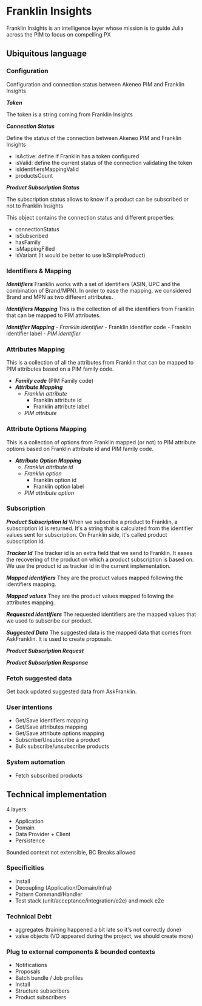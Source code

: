 # Franklin Insights
Franklin Insights is an intelligence layer whose mission is to guide Julia across the PIM to focus on compelling PX

## Ubiquitous language

### Configuration

Configuration and connection status between Akeneo PIM and Franklin Insights

***Token***

The token is a string coming from Franklin Insights

***Connection Status***

Define the status of the connection between Akeneo PIM and Franklin Insights
    
- isActive: define if Franklin has a token configured 
- isValid: define the current status of the connection validating the token
- isIdentifiersMappingValid
- productsCount

***Product Subscription Status***

The subscription status allows to know if a product can be subscribed or not to Franklin Insights

This object contains the connection status and different properties:
- connectionStatus
- isSubscribed
- hasFamily
- isMappingFilled
- isVariant (It would be better to use isSimpleProduct)

### Identifiers & Mapping

***Identifiers*** Franklin works with a set of identifiers (ASIN, UPC and the combination of Brand/MPN).
In order to ease the mapping, we considered Brand and MPN as two different attributes.

***Identifiers Mapping***
This is the collection of all the identifiers from Franklin that can be mapped to PIM attributes.

***Identifier Mapping*** 
    - *Franklin identifier*
        - Franklin identifier code
        - Franklin identifier label
    - *PIM identifier*

### Attributes Mapping 
This is a collection of all the attributes from Franklin that can be mapped to PIM attributes based on a PIM family code.

- ***Family code*** (PIM Family code)
- ***Attribute Mapping***
    - *Franklin attribute*
        - Franklin attribute id
        - Franklin attribute label
    - *PIM attribute*

### Attribute Options Mapping
This is a collection of options from Franklin mapped (or not) to PIM attribute options based on Franklin attribute id and PIM family code.

- ***Attribute Option Mapping***
    - *Franklin attribute id*
    - *Franklin option*
        - Franklin option id
        - Franklin option label
    - *PIM attribute option*

### Subscription

***Product Subscription Id***
When we subscribe a product to Franklin, a subscription id is returned.
It's a string that is calculated from the identifier values sent for subscription.
On Franklin side, it's called product subscription id. 

***Tracker Id***
The tracker id is an extra field that we send to Franklin.
It eases the recovering of the product on which a product subscription is based on.
We use the product id as tracker id in the current implementation.

***Mapped identifiers***
They are the product values mapped following the identifiers mapping.

***Mapped values***
They are the product values mapped following the attributes mapping.

***Requested identifiers***
The requested identifiers are the mapped values that we used to subscribe our product.

***Suggested Data***
The suggested data is the mapped data that comes from AskFranklin. It is used to create proposals.

***Product Subscription Request***

***Product Subscription Response***

### Fetch suggested data
Get back updated suggested data from AskFranklin.

### User intentions

- Get/Save identifiers mapping
- Get/Save attributes mapping
- Get/Save attribute options mapping
- Subscribe/Unsubscribe a product
- Bulk subscribe/unsubscribe products

### System automation

- Fetch subscribed products

## Technical implementation

4 layers:
- Application
- Domain
- Data Provider + Client
- Persistence 

Bounded context not extensible, BC Breaks allowed

### Specificities
- Install
- Decoupling (Application/Domain/Infra)
- Pattern Command/Handler
- Test stack (unit/acceptance/integration/e2e) and mock e2e

### Technical Debt
- aggregates (training happened a bit late so it's not correctly done)
- value objects (VO appeared during the project, we should create more)

### Plug to external components & bounded contexts

- Notifications
- Proposals
- Batch bundle / Job profiles
- Install
- Structure subscribers
- Product subscribers

